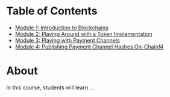 # Table of Contents

* [Module 1: Introduction to Blockchains](module-1.md)
* [Module 2: Playing Around with a Token Implementation](module-2.md)
* [Module 3: Playing with Payment Channels](module-3.md)
* [Module 4: Publishing Payment Channel Hashes On-Chainf4](module-4.md)

# About

In this course, students will learn ...
